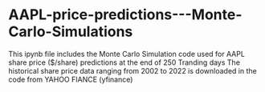 # AAPL-price-predictions---Monte-Carlo-Simulations

This ipynb file includes the Monte Carlo Simulation code used for AAPL share price ($/share) predictions at the end of 250 Tranding days 
The historical share price data ranging from 2002 to 2022 is downloaded in the code from YAHOO FIANCE (yfinance)  
